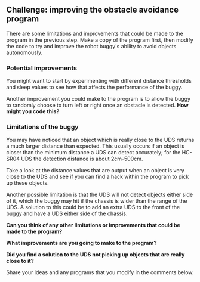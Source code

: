[comment]: # (
Is this step open? Y/N
If so, short description of this step:
Related links:
Related files:
)

## Challenge: improving the obstacle avoidance program

There are some limitations and improvements that could be made to the program in the previous step. Make a copy of the program first, then modify the code to try and improve the robot buggy's ability to avoid objects autonomously.

### Potential improvements

You might want to start by experimenting with different distance thresholds and sleep values to see how that affects the performance of the buggy.

Another improvement you could make to the program is to allow the buggy to randomly choose to turn left or right once an obstacle is detected. **How might you code this?**

### Limitations of the buggy

You may have noticed that an object which is really close to the UDS returns a much larger distance than expected. This usually occurs if an object is closer than the minimum distance a UDS can detect accurately; for the HC-SR04 UDS the detection distance is about 2cm-500cm.

Take a look at the distance values that are output when an object is very close to the UDS and see if you can find a hack within the program to pick up these objects. 

Another possible limitation is that the UDS will not detect objects either side of it, which the buggy may hit if the chassis is wider than the range of the UDS. A solution to this could be to add an extra UDS to the front of the buggy and have a UDS either side of the chassis.

**Can you think of any other limitations or improvements that could be made to the program?**

**What improvements are you going to make to the program?**

**Did you find a solution to the UDS not picking up objects that are really close to it?**

Share your ideas and any programs that you modify in the comments below.